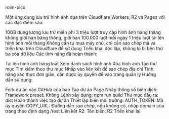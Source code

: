 roim-picx

Một ứng dụng lưu trữ hình ảnh dựa trên Cloudflare Workers, R2 và Pages với các đặc điểm sau:

10GB dung lượng lưu trữ miễn phí
3 triệu lượt truy cập hình ảnh hàng tháng không giới hạn băng thông, giới hạn 100.000 lượt mỗi ngày
1 triệu lượt tải lên hình ảnh mỗi tháng
Không cần tự mua máy chủ, chỉ cần sao chép mã và triển khai trên Cloudflare để sử dụng
Triển khai độc lập, không lo bị bên thứ ba xóa dữ liệu
Các tính năng đã hoàn thành:

Tải lên hình ảnh hàng loạt
Xem danh sách hình ảnh
Xóa hình ảnh
Tạo thư mục
Tìm kiếm theo thư mục
Nhấp vào liên kết để sao chép địa chỉ
Tính năng xác thực đơn giản, cần được ủy quyền để vào trang quản lý
Hướng dẫn sử dụng:

Fork dự án vào GitHub của bạn
Tạo dự án Page
Nhập thông số biên dịch:
Framework preset: Không
Lệnh xây dựng: npm run build
Thư mục đầu ra: dist
Hoàn thành việc tạo dự án
Thiết lập biến môi trường:
AUTH_TOKEN: Mã ủy quyền
COPY_URL: Đường dẫn sao chép, nếu không có, nhập domain của trang theo định dạng /rest
Liên kết R2:
Tên biến: R2
Triển khai lại

